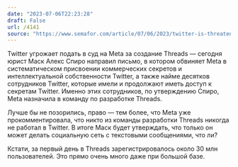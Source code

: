 ```yaml
---
date: "2023-07-06T22:23:28"
draft: False
url: /4141
source: "https://www.semafor.com/article/07/06/2023/twitter-is-threatening-to-sue-meta-over-threads"
---
```


Twitter угрожает подать в суд на Meta за создание Threads — сегодня юрист Маск Алекс Спиро направил письмо, в котором обвиняет Meta в систематическом присвоении коммерческих секретов и интеллектуальной собственности Twitter, а также найме десятков сотрудников Twitter, которые имели и продолжают иметь доступ к секретам Twitter. Именно этих сотрудников, по утверждению Спиро, Meta назначила в команду по разработке Threads.

Лучше бы не позорились, право — тем более, что Meta уже прокомментировала, что никто из команды разработки Threads никогда не работал в Twitter. В итоге Маск будет утверждать, что только он может делать социальную сеть с текстовыми сообщениями, что ли?

Кстати, за первый день в Threads зарегистрировалось около 30 млн пользователей. Это прямо очень много даже при большой базе.

